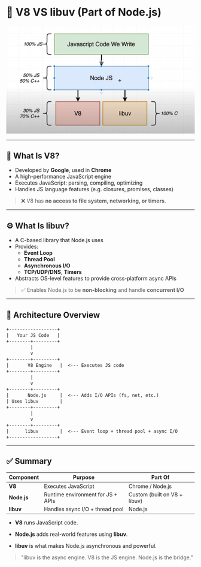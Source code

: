 # 🔧 V8 VS libuv (Part of Node.js)

![](https://github.com/amirkangarloo/document/blob/main/Nodejs/v8-vs-libuv/img/01.jpg?raw=true)

---

## 🧠 What Is V8?

- Developed by **Google**, used in **Chrome**
- A high-performance JavaScript engine
- Executes JavaScript: parsing, compiling, optimizing
- Handles JS language features (e.g. closures, promises, classes)

> ❌ V8 has **no access to file system, networking, or timers**.

---

## ⚙️ What Is libuv?

- A C-based library that Node.js uses
- Provides:
  - **Event Loop**
  - **Thread Pool**
  - **Asynchronous I/O**
  - **TCP/UDP/DNS**, **Timers**
- Abstracts OS-level features to provide cross-platform async APIs

> ✅ Enables Node.js to be **non-blocking** and handle **concurrent I/O**

---

## 🔄 Architecture Overview

```text
+------------------+
|   Your JS Code   |
+--------+---------+
         |
         v
+--------+---------+
|       V8 Engine   |  <--- Executes JS code
+--------+---------+
         |
         v
+--------+---------+
|       Node.js     |  <--- Adds I/O APIs (fs, net, etc.)
| Uses libuv        |
+--------+---------+
         |
         v
+--------+---------+
|      libuv        |  <--- Event loop + thread pool + async I/O
+------------------+
```

---

## ✅ Summary

| Component   | Purpose                           | Part Of                      |
| ----------- | --------------------------------- | ---------------------------- |
| **V8**      | Executes JavaScript               | Chrome / Node.js             |
| **Node.js** | Runtime environment for JS + APIs | Custom (built on V8 + libuv) |
| **libuv**   | Handles async I/O + thread pool   | Node.js                      |


- **V8** runs JavaScript code.

- **Node.js** adds real-world features using **libuv**.

- **libuv** is what makes Node.js asynchronous and powerful.


> "libuv is the async engine. V8 is the JS engine. Node.js is the bridge."
